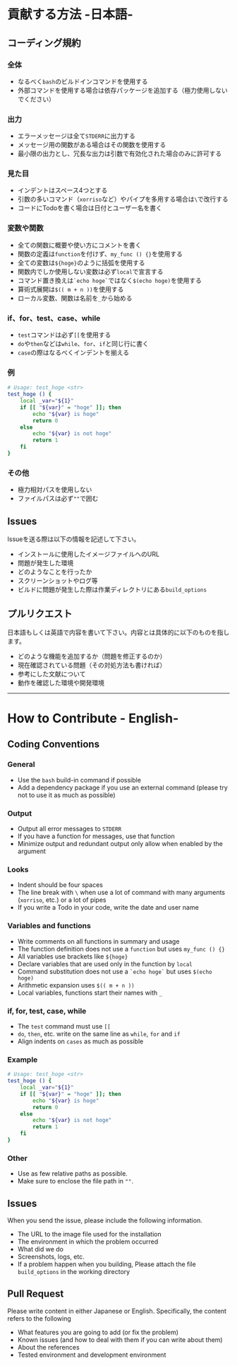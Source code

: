 # 貢献する方法 -日本語-

## コーディング規約

### 全体
- なるべく`bash`のビルドインコマンドを使用する
- 外部コマンドを使用する場合は依存パッケージを追加する（極力使用しないでください）

### 出力
- エラーメッセージは全て`STDERR`に出力する
- メッセージ用の関数がある場合はその関数を使用する
- 最小限の出力とし、冗長な出力は引数で有効化された場合のみに許可する

### 見た目
- インデントはスペース4つとする
- 引数の多いコマンド（`xorriso`など）やパイプを多用する場合は`\`で改行する
- コードにTodoを書く場合は日付とユーザー名を書く

### 変数や関数
- 全ての関数に概要や使い方にコメントを書く
- 関数の定義は`function`を付けず、`my_func () {}`を使用する
- 全ての変数は`${hoge}`のように括弧を使用する
- 関数内でしか使用しない変数は必ず`local`で宣言する
- コマンド置き換えは`` `echo hoge` ``ではなく`$(echo hoge)`を使用する
- 算術式展開は`$(( m + n ))`を使用する
- ローカル変数、関数は名前を`_`から始める

### if、for、test、case、while
- `test`コマンドは必ず`[[`を使用する
- `do`や`then`などは`while`、`for`、`if`と同じ行に書く
- `case`の際はなるべくインデントを揃える

### 例
```bash
# Usage: test_hoge <str>
test_hoge () {
    local _var="${1}"
    if [[ "${var}" = "hoge" ]]; then
        echo "${var} is hoge"
        return 0
    else
        echo "${var} is not hoge"
        return 1
    fi
}
```


### その他
- 極力相対パスを使用しない
- ファイルパスは必ず`""`で囲む

## Issues
Issueを送る際は以下の情報を記述して下さい。
- インストールに使用したイメージファイルへのURL
- 問題が発生した環境
- どのようなことを行ったか
- スクリーンショットやログ等
- ビルドに問題が発生した際は作業ディレクトリにある`build_options`

## プルリクエスト
日本語もしくは英語で内容を書いて下さい。内容とは具体的に以下のものを指します。
- どのような機能を追加するか（問題を修正するのか）
- 現在確認されている問題（その対処方法も書ければ）
- 参考にした文献について
- 動作を確認した環境や開発環境

---

# How to Contribute - English-

## Coding Conventions

### General
- Use the `bash` build-in command if possible
- Add a dependency package if you use an external command (please try not to use it as much as possible)

### Output
- Output all error messages to `STDERR`
- If you have a function for messages, use that function
- Minimize output and redundant output only allow when enabled by the argument

### Looks
- Indent should be four spaces
- The line break with `\` when use a lot of command with many arguments (`xorriso`, etc.) or a lot of pipes
- If you write a Todo in your code, write the date and user name

### Variables and functions
- Write comments on all functions in summary and usage
- The function definition does not use a `function` but uses `my_func () {}`
- All variables use brackets like `${hoge}`
- Declare variables that are used only in the function by `local`
- Command substitution does not use a `` `echo hoge` `` but uses `$(echo hoge)`
- Arithmetic expansion uses `$(( m + n ))`
- Local variables, functions start their names with `_`

### if, for, test, case, while
- The `test` command must use `[[`
- `do`, `then`, etc. write on the same line as `while`, `for` and `if`
- Align indents on `cases` as much as possible

### Example
```bash
# Usage: test_hoge <str>
test_hoge () {
    local _var="${1}"
    if [[ "${var}" = "hoge" ]]; then
        echo "${var} is hoge"
        return 0
    else
        echo "${var} is not hoge"
        return 1
    fi
}
```


### Other
- Use as few relative paths as possible.
- Make sure to enclose the file path in `""`.

## Issues
When you send the issue, please include the following information.
- The URL to the image file used for the installation
- The environment in which the problem occurred
- What did we do
- Screenshots, logs, etc.
- If a problem happen when you building, Please attach the file `build_options` in the working directory

## Pull Request
Please write content in either Japanese or English. Specifically, the content refers to the following
- What features you are going to add (or fix the problem)
- Known issues (and how to deal with them if you can write about them)
- About the references
- Tested environment and development environment
